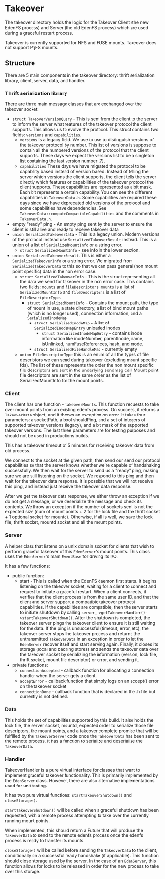 # Takeover

The takeover directory holds the logic for the Takeover Client (the new EdenFS
process) and Server (the old EdenFS process) which are used during a graceful
restart process.

Takeover is currently supported for NFS and FUSE mounts. Takeover does not
support PrjFS mounts.

## Structure

There are 5 main components in the takeover directory: thrift serialization
library, client, server, data, and handler.


### Thrift serialization library

There are three main message classes that are exchanged over the takeover socket:

* `struct TakeoverVersionQuery` - This is sent from the client to the server to
inform the server what features of the takeover protocol the client supports.
This allows us to evolve the protocol. This struct contains two fields:
`versions` and `capabilities`.
    * `versions` is a legacy field. We use to use to distinguish versions of the
    takeover protocol by number. This list of versions is suppose to contain all
    the numbered versions of the protocol that the client supports. These days
    we expect the versions list to be a singleton list containing the last
    version number (7).
    * `capabilities` These days we have migrated the protocol to be capability
    based instead of version based. Instead of telling the server which versions
    the client supports, the client tells the server directly which features or
    capabilities of the takeover protocol the client supports. These
    capabilities are represented as a bit mask. Each bit represents a certain
    capability. You can see the different capabilities in `TakeoverData.h`. Some
    capabilities are required these days since we have deprecated old versions
    of the protocol and some capabilities have dependencies. See
    `TakeoverData::computeCompatibleCapabilities` and the comments in
    `TakeoverData.h`.
* empty "ready" ping - An empty ping sent by the server to ensure the client is
still alive and ready to receive takeover data
* `union SerializedTakeoverData` - This is a legacy union. Modern versions of
the protocol instead use `SerializedTakeoverResult` instead. This is a union of
a list of `SerializedMountInfo` or a string error.
    * `struct SerializedMountInfo` - see info in the lower section.
* `union SerializedTakeoverResult`. This is either a `SerializedTakeoverInfo`
or a string error. We migrated from `SerializedTakeoverData` to this so that
we can pass general (non mount point specific) data in the non error case.
    * `struct SerializedTakeoverInfo` - This is the struct representing all the
    data we send for takeover in the non error case. This contains two fields:
    `mounts` and `fileDescriptors`. `mounts` is a list of `SerializedMountInfo`
    and `fileDescriptors` is a list of `FileDescriptorType`.
        * `struct SerializedMountInfo` - Contains the mount path, the type
        of mount in use, a state directory, a list of bind mount paths
        (which is no longer used), connection information, and
        a `SerializedInodeMap`
            * `struct SerializedInodeMap` - A list of `SerializedInodeMapEntry`
            unloaded inodes
                * `struct SerializedInodeMapEntry` - contains inode
                information like inodeNumber, parentInode, name, isUnlinked,
                numFuseReferences, hash, and mode.
            * `struct SerializedFileHandleMap` - currently empty
    * `union FileDescriptorType` this is an enum of all the types of file
    descriptors we can send during takeover (excluding mount specific fds). The
    list of these represents the order the non mount specific file descriptors
    are sent in the underlying sendmsg call. Mount point file descriptors are
    sent in the same order as the list of SerializedMountInfo for the mount
    points.



### Client

The client has one function - `takeoverMounts`. This function requests to take
over mount points from an existing edenfs process. On success, it returns a
`TakeoverData` object, and it throws an exception on error. It takes four
parameters: a socketPath, a bool shouldPing, and a set of integers of supported
takeover versions (legacy), and a bit mask of the supported takeover versions.
The last three parameters are for testing purposes and should not be used in
productions builds.

This has a takeover timeout of 5 minutes for receiving takeover data from old
process.

We connect to the socket at the given path, then send our send our protocol
capabilities so that the server knows whether we're capable of handshaking
successfully. We then wait for the server to send us a "ready" ping, making sure
we are still listening on the socket. We respond to this ping and then wait for
the takeover data response. It is possible that we will not receive this ping,
and instead just receive the takeover data response.

After we get the takeover data response, we either throw an exception if we do
not get a message, or we deserialize the message and check its contents. We
throw an exception if the number of sockets sent is not the expected size
(num of mount points + 2 for the lock file and the thrift socket + 1 optional
socket for mountd). Otherwise, if all is well, we save the lock file,
thrift socket, mountd socket and all the mount points.


### Server

A helper class that listens on a unix domain socket for clients that wish to
perform graceful takeover of this `EdenServer`'s mount points. This class uses
the `EdenServer`'s main `EventBase` for driving its I/O.

It has a few functions:

* public function:
    * start - This is called when the EdenFS daemon first starts.  It begins
    listening on the takeover socket, waiting for a client to connect and
    request to initiate a graceful restart.  When a client connects, it verifies
    that the client process is from the same user ID, and that the client and
    server support a compatible takeover protocol capabilities.  If the
    capabilities are compatible, then the server starts to initiate shutdown
    by calling `server_->getTakeoverHandler()->startTakeoverShutdown()`.
    After the shutdown is completed, the takeover server pings the takeover
    client to ensure it is still waiting for the data. If the ping is
    unsuccessful (timeout, error, etc), the takeover server stops the takeover
    process and returns the untransmitted `TakeoverData` in an exception in
    order to let the `EdenServer` recover itself and start serving again.
    Finally, it closes its storage (local and backing stores) and sends the
    takeover data over the takeover socket by serializing the information
    (version, lock file, thrift socket, mount file descriptor) or error,
    and sending it.
* private functions:
    * `connectionAccepted` - callback function for allocating a connection
    handler when the server gets a client.
    * `acceptError` - callback function that simply logs on an accept() error on
    the takeover socket
    * `connectionDone` - callback function that is declared in the .h file but
    currently is not defined.

### Data

This holds the set of capabilities supported by this build. It also holds the
lock file, the server socket, mountd, expected order to serialize those file
descriptors, the mount points, and a takeover complete promise that
will be fulfilled by the `TakeoverServer` code once the `TakeoverData` has been
sent to the remote process. It has a function to serialize and deserialize
the `TakeoverData`.


### Handler

TakeoverHandler is a pure virtual interface for classes that want to implement
graceful takeover functionality. This is primarily implemented by the
`EdenServer` class.  However, there are also alternative implementations used
for unit testing.

It has two pure virtual functions: `startTakeoverShutdown()` and `closeStorage()`.

`startTakeoverShutdown()` will be called when a graceful shutdown has been
requested, with a remote process attempting to take over the currently running
mount points.

When implemented, this should return a Future that will produce the
`TakeoverData` to send to the remote edenfs process once the edenfs process is
ready to transfer its mounts.

`closeStorage()` will be called before sending the `TakeoverData` to the client,
conditionally on a successful ready handshake (if applicable).  This function
should close storage used by the server. In the case of an `EdenServer`, this
function allows for locks to be released in order for the new process to
take over this storage.

